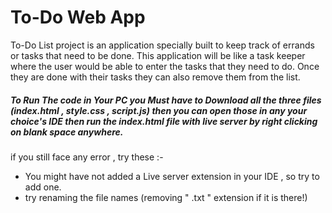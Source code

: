 # To-Do Web App

To-Do List project is an application specially built to keep track of errands or tasks that need to be done. This application will be like a task keeper where the user would be able to enter the tasks that they need to do. Once they are done with their tasks they can also remove them from the list.

##### To Run The code in Your PC you Must have to Download all the three files (index.html , style.css , script.js) then you can open those in any your choice's IDE then run the index.html file with live server by right clicking on blank space anywhere.

if you still face any error , try these :-

- You might have not added a Live server extension in your IDE , so try to add one.
- try renaming the file names (removing " .txt " extension if it is there!)
